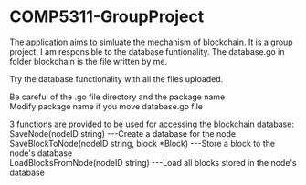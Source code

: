 # COMP5311-GroupProject  
The application aims to simluate the mechanism of blockchain. It is a group project. I am responsible to the database funtionality. The database.go in folder blockchain is the file written by me.  
  
Try the database functionality with all the files uploaded.  
  
Be careful of the .go file directory and the package name  
Modify package name if you move database.go file  

3 functions are provided to be used for accessing the blockchain database:  
SaveNode(nodeID string) ---Create a database for the node  
SaveBlockToNode(nodeID string, block *Block) ---Store a block to the node's database  
LoadBlocksFromNode(nodeID string) ---Load all blocks stored in the node's database  
